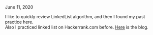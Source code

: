 June 11, 2020<br>

I like to quickly review LinkedList algorithm, and then I found my past practice here. <br>
Also I practiced linked list on Hackerrank.com before. [Here](http://juliachencoding.blogspot.com/search/label/linked%20list) is the blog. <br>

